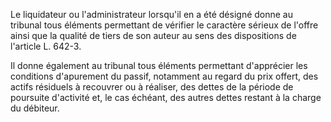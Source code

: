 Le liquidateur ou l'administrateur lorsqu'il en a été désigné donne au tribunal tous éléments permettant de vérifier le caractère sérieux de l'offre ainsi que la qualité de tiers de son auteur au sens des dispositions de l'article L. 642-3.

Il donne également au tribunal tous éléments permettant d'apprécier les conditions d'apurement du passif, notamment au regard du prix offert, des actifs résiduels à recouvrer ou à réaliser, des dettes de la période de poursuite d'activité et, le cas échéant, des autres dettes restant à la charge du débiteur.
